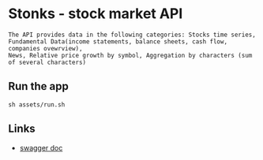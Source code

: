 # Stonks - stock market API
    The API provides data in the following categories: Stocks time series, 
    Fundamental Data(income statements, balance sheets, cash flow, companies ovewrview),
    News, Relative price growth by symbol, Aggregation by characters (sum of several characters)

## Run the app

    sh assets/run.sh

## Links
* [swagger doc](https://app.swaggerhub.com/apis/sorohimm/stonks/1.0.0)
